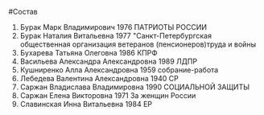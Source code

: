 #Состав
1. Бурак Марк Владимирович 1976 ПАТРИОТЫ РОССИИ
2. Бурак Наталия Витальевна 1977 \"Санкт-Петербургская общественная организация ветеранов (пенсионеров)труда и войны
3. Бухарева Татьяна Олеговна 1986 КПРФ
4. Васильева Александра Александровна 1989 ЛДПР
5. Кушниренко Алла Александровна 1959 собрание-работа
6. Лебедева Валентина Александровна 1940 СР
7. Саржан Владислава Владимировна 1990 СОЦИАЛЬНОЙ ЗАЩИТЫ
8. Саржан Елена Викторовна 1971 За женщин России
9. Славинская Инна Витальевна 1984 ЕР
